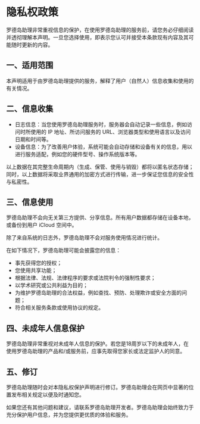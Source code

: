 # 隐私权政策

罗德岛助理非常重视信息的保护，在使用罗德岛助理的服务前，请您务必仔细阅读并透彻理解本声明。一旦您选择使用，即表示您认可并接受本条款现有内容及其可能随时更新的内容。

## 一、适用范围

本声明适用于由罗德岛助理提供的服务，解释了用户（自然人）信息收集和使用的有关情况。

## 二、信息收集

- 日志信息：当您使用罗德岛助理服务时，服务器会自动记录一些信息，例如访问时所使用的 IP 地址、所访问服务的 URL、浏览器类型和使用语言以及访问日期和时间等。
- 设备信息：为了改善用户体验，系统可能会自动存储和设备有关的信息，用以进行服务适配，例如您的硬件型号、操作系统版本等。

以上数据在其完整生命周期内（生成、保管、使用与销毁）都将以匿名状态存储；同时，以上数据将采取业界通用的加密方式进行传输，进一步保证您信息的安全性与私密性。

## 三、信息使用

罗德岛助理不会向无关第三方提供、分享信息。所有用户数据都存储在设备本地，或备份到用户 iCloud 空间中。

除了来自系统的日志外，罗德岛助理不会对服务使用情况进行统计。


在如下情况下，罗德岛助理可能会披露您的信息：
- 事先获得您的授权；
- 您使用共享功能；
- 根据法律、法规、法律程序的要求或法院判令的强制性要求；
- 以学术研究或公共利益为目的；
- 为维护罗德岛助理的合法权益，例如查找、预防、处理欺诈或安全方面的问题；
- 符合相关服务条款或使用协议的规定。

## 四、未成年人信息保护

罗德岛助理非常重视对未成年人信息的保护。若您是18周岁以下的未成年人，在使用罗德岛助理的产品和/或服务前，应事先取得您家长或法定监护人的同意。

## 五、修订

罗德岛助理随时会对本隐私权保护声明进行修订。罗德岛助理会在网页中显著的位置发布相关规定以便及时通知您。

如果您还有其他问题和建议，请联系罗德岛助理开发者。罗德岛助理会始终致力于充分保护用户信息，并为您提供更优质的体验和服务。

